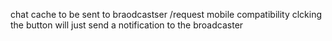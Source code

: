 chat cache to be sent to braodcastser
/request
mobile compatibility
clcking the button will just send a notification to the broadcaster 
